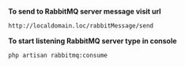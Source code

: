 **To send to RabbitMQ server message visit url**
```sh
http://localdomain.loc/rabbitMessage/send
```
**To start listening RabbitMQ server type in console**
```sh
php artisan rabbitmq:consume
```
